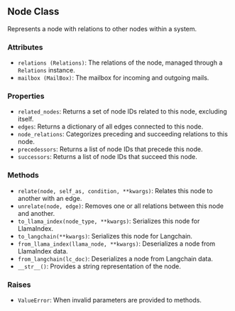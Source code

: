 ## Node Class

Represents a node with relations to other nodes within a system.

### Attributes
- `relations (Relations)`: The relations of the node, managed through a `Relations` instance.
- `mailbox (MailBox)`: The mailbox for incoming and outgoing mails.

### Properties
- `related_nodes`: Returns a set of node IDs related to this node, excluding itself.
- `edges`: Returns a dictionary of all edges connected to this node.
- `node_relations`: Categorizes preceding and succeeding relations to this node.
- `precedessors`: Returns a list of node IDs that precede this node.
- `successors`: Returns a list of node IDs that succeed this node.

### Methods
- `relate(node, self_as, condition, **kwargs)`: Relates this node to another with an edge.
- `unrelate(node, edge)`: Removes one or all relations between this node and another.
- `to_llama_index(node_type, **kwargs)`: Serializes this node for LlamaIndex.
- `to_langchain(**kwargs)`: Serializes this node for Langchain.
- `from_llama_index(llama_node, **kwargs)`: Deserializes a node from LlamaIndex data.
- `from_langchain(lc_doc)`: Deserializes a node from Langchain data.
- `__str__()`: Provides a string representation of the node.

### Raises
- `ValueError`: When invalid parameters are provided to methods.